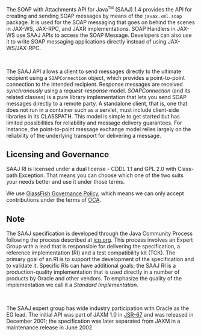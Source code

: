 The SOAP with Attachments API for Java<sup><font size="-2">TM</font></sup>
(SAAJ) 1.4 provides the API for creating and sending SOAP messages by
means of the `javax.xml.soap` package. It is used for the SOAP
messaging that goes on behind the scenes in JAX-WS, JAX-RPC, and JAXR
implementations. SOAP Handlers in JAX-WS use SAAJ APIs to access the
SOAP Message. Developers can also use it to write SOAP messaging
applications directly instead of using JAX-WS/JAX-RPC.

&nbsp;  

The SAAJ API allows a client to send messages directly to the
ultimate recipient using a `SOAPConnection` object, which
provides a point-to-point connection to the intended recipient.
Response messages
are received *synchronously* using a *request-response*
model.
*SOAPConnection* (and its related classes) is a pure library
implementation that lets you send SOAP messages directly to a remote
party. A standalone client, that is, one that does not run in a
container such as a servlet, must include client-side libraries in its CLASSPATH.
This model is simple to get started but has limited possibilities for
reliability and message delivery guarantees. For instance, the
point-to-point message exchange model relies largely on the reliability
of the underlying transport for delivering a message.

## Licensing and Governance

SAAJ RI is licensed under a dual license - CDDL 1.1 and GPL 2.0 with Class-path Exception. That means you can choose which one of the two suits your needs better and use it under those terms.

We use [GlassFish Governance Policy](https://javaee.github.io/metro-saaj/CONTRIBUTING), which means we can only accept contributions under the 
terms of [OCA](http://oracle.com/technetwork/goto/oca).

## Note

The SAAJ specification is developed through the Java Community Process following
the process described at [jcp.org](http://www.jcp.org/en/procedures/overview).
This process involves an Expert Group with a lead that is responsible for
delivering the specification, a reference implementation (RI) and a test
compatibility kit (TCK).
The primary goal of an RI is to support the development of the specification
and to validate it. Specific RIs can have additional goals; the SAAJ RI is
a production-quality implementation that is used directly in a number of products
by Oracle and other vendors. To emphasize the quality of the implementation
we call it a <em>Standard Implementation</em>.

&nbsp;  

The SAAJ expert group has wide industry participation with Oracle as the EG lead.
The initial API was part of JAXM 1.0 in [JSR-67](http://www.jcp.org/en/jsr/detail?id=67)
and was released in December 2001; the specification was later separated from JAXM
in a maintenance release in June 2002.
